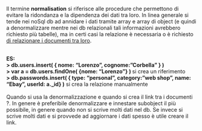 Il termine <b>normalisation</b> si riferisce alle procedure che permettono di evitare la ridondanza e la dipendenza dei dati tra loro. In linea generale si tende nei noSql db ad annidare i dati tramite array e array di object (e quindi a denormalizzare mentre nei db relazionali tali informazioni avrebbero richiesto più tabelle), ma in certi casi la relazione è necessaria o è richiesto <u>di relazionare i documenti tra loro</u>.<div><br></div><div><b>ES:</b></div><div><b>&gt; db.users.insert( { nome: “Lorenzo”, cognome:”Corbella” } )</b></div><div><b>&gt; var a = db.users.findOne( {nome: “Lorenzo”} )                     </b>   si crea un riferimento</div><div><b>&gt; db.passwords.insert( { type: “personal”, category:”web shop”, name: “Ebay”, userId: a._id} )</b> si crea la relazione manualmente</div><div><br></div><div>Quando si usa la denormalizzazione e quando si crea il link tra i documenti ?. In genere è preferibile denormalizzare e innestare subobject il più possibile, in genere quando non si scrive molti dati nel db. Se invece si scrive molti dati e si provvede ad aggiornare i dati spesso è utile creare il link.</div>